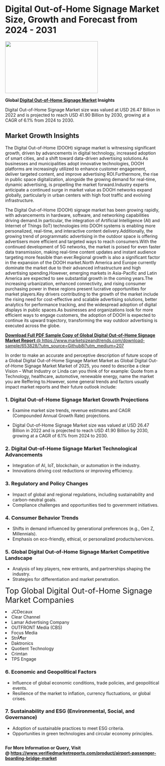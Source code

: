 <H1>Digital Out-of-Home Signage Market Size, Growth and Forecast from 2024 - 2031</H1><img class="aligncenter size-medium wp-image-584254" src="https://thirdeyenews.in/wp-content/uploads/2024/09/Global-Market-Research-300x168.jpeg" alt="" width="300" height="168" /><p><strong>Global&nbsp;<a href="https://www.marketsizeandtrends.com/download-sample/653828/?utm_source=Github8j?utm_medium=207">Digital Out-of-Home Signage Market</a> Insights</strong></p><p>Digital Out-of-Home Signage Market size was valued at USD 26.47 Billion in 2022 and is projected to reach USD 41.90 Billion by 2030, growing at a CAGR of 6.1% from 2024 to 2030.</p><p><h2>Market Growth Insights</h2> <p>The Digital Out-of-Home (DOOH) signage market is witnessing significant growth, driven by advancements in digital technology, increased adoption of smart cities, and a shift toward data-driven advertising solutions.As businesses and municipalities adopt innovative technologies, DOOH platforms are increasingly utilized to enhance customer engagement, deliver targeted content, and improve advertising ROI.Furthermore, the rise in public space digitalization, alongside the growing demand for real-time, dynamic advertising, is propelling the market forward.Industry experts anticipate a continued surge in market value as DOOH networks expand globally, particularly in urban centers with high foot traffic and evolving infrastructure.</p> <p><a href="#"></a></p> <p>The Digital Out-of-Home (DOOH) signage market has been growing rapidly, with advancements in hardware, software, and networking capabilities driving demand.In particular, the integration of Artificial Intelligence (AI) and Internet of Things (IoT) technologies into DOOH systems is enabling more personalized, real-time, and interactive content delivery.Additionally, the growing trend of programmatic advertising in the outdoor space is offering advertisers more efficient and targeted ways to reach consumers.With the continued development of 5G networks, the market is poised for even faster data transmission, making real-time content updates and instant audience targeting more feasible than ever.Regional growth is also a significant factor in the expansion of the DOOH market.North America and Europe currently dominate the market due to their advanced infrastructure and high advertising spending.However, emerging markets in Asia-Pacific and Latin America are expected to see substantial growth in the coming years.The increasing urbanization, enhanced connectivity, and rising consumer purchasing power in these regions present lucrative opportunities for market players.Key drivers contributing to the growth of the market include the rising need for cost-effective and scalable advertising solutions, better analytics for performance tracking, and the widespread adoption of digital displays in public spaces.As businesses and organizations look for more efficient ways to engage customers, the adoption of DOOH is expected to continue its upward trajectory, transforming the way outdoor advertising is executed across the globe.</p> <p><a href="#"></p><p><span class=""><strong>Download Full PDF Sample Copy of Global Digital Out-of-Home Signage Market Report</strong> @ <a href="https://www.marketsizeandtrends.com/download-sample/653828/?utm_source=Github8j?utm_medium=207" target="_blank">https://www.marketsizeandtrends.com/download-sample/653828/?utm_source=Github8j?utm_medium=207</a></span></p><p>In order to make an accurate and perceptive description of future scope of a Global&nbsp;Digital Out-of-Home Signage Market Market as Global&nbsp;Digital Out-of-Home Signage Market Market of 2025, you need to describe a clear Vision &ndash; What Industry or Linda can you think of for example: Quote from a Technology, healthcare, automotive, renewable energy, name the market you are Reffering to.However, some general trends and factors usually impact market reports and their future outlook include:</p><h3>1.&nbsp;<strong>Digital Out-of-Home Signage Market Growth Projections</strong></h3><ul><li>Examine market size trends, revenue estimates and CAGR (Compounded Annual Growth Rate) projections.</li><li><p>Digital Out-of-Home Signage Market size was valued at USD 26.47 Billion in 2022 and is projected to reach USD 41.90 Billion by 2030, growing at a CAGR of 6.1% from 2024 to 2030.</p></li></ul><h3>2.&nbsp;<strong>Digital Out-of-Home Signage Market Technological Advancements</strong></h3><ul><li>Integration of AI, IoT, blockchain, or automation in the industry.</li><li>Innovations driving cost reductions or improving efficiency.</li></ul><h3>3.&nbsp;<strong>Regulatory and Policy Changes</strong></h3><ul><li>Impact of global and regional regulations, including sustainability and carbon-neutral goals.</li><li>Compliance challenges and opportunities tied to government initiatives.</li></ul><h3>4.&nbsp;<strong>Consumer Behavior Trends</strong></h3><ul><li>Shifts in demand influenced by generational preferences (e.g., Gen Z, Millennials).</li><li>Emphasis on eco-friendly, ethical, or personalized products/services.</li></ul><h3>5.&nbsp;<strong>Global Digital Out-of-Home Signage Market Competitive Landscape</strong></h3><ul><li>Analysis of key players, new entrants, and partnerships shaping the industry.</li><li>Strategies for differentiation and market penetration.</li></ul><p data-pm-slice="1 1 []"><span style="color: inherit; font-family: inherit; font-size: 25px;">Top Global Digital Out-of-Home Signage Market Companies</span></p><div class="" data-test-id=""><p><li>JCDecaux</li><li> Clear Channel</li><li> Lamar Advertising Company</li><li> OUTFRONT Media (CBS)</li><li> Focus Media</li><li> StrÃ¶er</li><li> Daktronics</li><li> Quotient Technology</li><li> Crimtan</li><li> TPS Engage</li></p></div><h3>6.&nbsp;<strong>Economic and Geopolitical Factors</strong></h3><ul><li>Influence of global economic conditions, trade policies, and geopolitical events.</li><li>Resilience of the market to inflation, currency fluctuations, or global crises.</li></ul><h3>7.&nbsp;<strong>Sustainability and ESG (Environmental, Social, and Governance)</strong></h3><ul><li>Adoption of sustainable practices to meet ESG criteria.</li><li>Opportunities in green technologies and circular economy principles.</li></ul><h2><strong style="font-size: 14px;">For More Information or Query, Visit @&nbsp;</strong><a style="background-color: #ffffff; font-size: 14px;" href="https://www.marketsizeandtrends.com/report/digital-out-of-home-signage-market/" target="_blank">https://www.verifiedmarketreports.com/product/airport-passenger-boarding-bridge-market</a></h2>